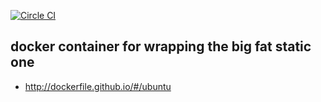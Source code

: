 [![Circle CI](https://circleci.com/gh/brownman/runner3.svg?style=svg)](https://circleci.com/gh/brownman/runner3)

docker container for wrapping the big fat static one
---

- http://dockerfile.github.io/#/ubuntu
